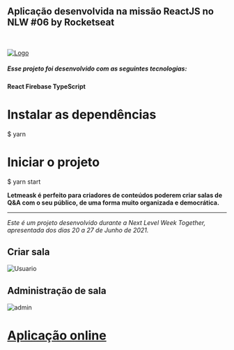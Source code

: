 
## Aplicação desenvolvida na missão ReactJS no NLW #06 by Rocketseat 

<br>

[![Logo](https://github.com/rocketseat-education/nlw-06-reactjs/raw/master/.github/logo.svg "Logo")](http://https://tcc-fatec-297917.web.app/ "Logo")


#####  Esse projeto foi desenvolvido com as seguintes tecnologias:

**React
Firebase
TypeScript**

# Instalar as dependências
$ yarn

# Iniciar o projeto
$ yarn start

**Letmeask é perfeito para criadores de conteúdos poderem criar salas de Q&A com o seu público, de uma forma muito organizada e democrática.**
*****
*Este é um projeto desenvolvido durante a Next Level Week Together, apresentada dos dias 20 a 27 de Junho de 2021.*

## Criar sala

<img src="https://s6.gifyu.com/images/Padrao.gif" alt="Usuario" border="0">

## Administração de sala

<img src="https://s6.gifyu.com/images/admina96948690c118f0c.gif" alt="admin" border="0">

# [Aplicação online][Aplicação]
[Aplicação]: http://https://tcc-fatec-297917.web.app/


